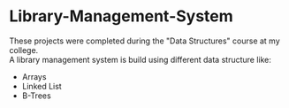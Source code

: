 # Library-Management-System

These projects were completed during the "Data Structures" course at my college.\
A library management system is build using different data structure like:
* Arrays
* Linked List
* B-Trees

